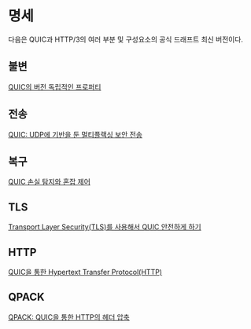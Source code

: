 <!--
# The specifications

Here is a collection of the latest official drafts for the various parts and
components of QUIC and HTTP/3.

## Invariants

[Version-Independent Properties of QUIC](https://tools.ietf.org/html/draft-ietf-quic-invariants-03)

## Transport

[QUIC: A UDP-Based Multiplexed and Secure Transport](https://tools.ietf.org/html/draft-ietf-quic-transport-18)

## Recovery

[QUIC Loss Detection and Congestion Control](https://tools.ietf.org/html/draft-ietf-quic-recovery-18)

## TLS

[Using Transport Layer Security (TLS) to Secure QUIC](https://tools.ietf.org/html/draft-ietf-quic-tls-18)

## HTTP

[Hypertext Transfer Protocol (HTTP) over QUIC](https://tools.ietf.org/html/draft-ietf-quic-http-18)

## QPACK

[QPACK: Header Compression for HTTP over QUIC](https://tools.ietf.org/html/draft-ietf-quic-qpack-06)
-->

# 명세

다음은 QUIC과 HTTP/3의 여러 부분 및 구성요소의 공식 드래프트 최신 버전이다.

## 불변

[QUIC의 버전 독립적인 프로퍼티](https://tools.ietf.org/html/draft-ietf-quic-invariants-03)

## 전송

[QUIC: UDP에 기반을 둔 멀티플랙싱 보안 전송](https://tools.ietf.org/html/draft-ietf-quic-transport-18)

## 복구

[QUIC 손실 탐지와 혼잡 제어](https://tools.ietf.org/html/draft-ietf-quic-recovery-18)

## TLS

[Transport Layer Security(TLS)를 사용해서 QUIC 안전하게 하기](https://tools.ietf.org/html/draft-ietf-quic-tls-18)

## HTTP

[QUIC을 통한 Hypertext Transfer Protocol(HTTP)](https://tools.ietf.org/html/draft-ietf-quic-http-18)

## QPACK

[QPACK: QUIC을 통한 HTTP의 헤더 압축](https://tools.ietf.org/html/draft-ietf-quic-qpack-06)
